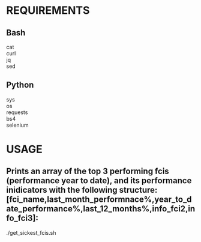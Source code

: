 # REQUIREMENTS
## Bash
cat  
curl  
jq  
sed  
  
## Python
sys  
os  
requests  
bs4  
selenium  
  
# USAGE  
## Prints an array of the top 3 performing fcis (performance year to date), and its performance inidicators with the following structure: [fci_name,last_month_performnace%,year_to_date_performance%,last_12_months%,info_fci2,info_fci3]:  
./get_sickest_fcis.sh   
